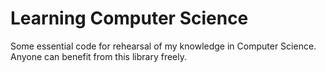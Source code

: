 # Learning Computer Science

Some essential code for rehearsal of my knowledge in Computer Science. Anyone can benefit from this library freely. 
